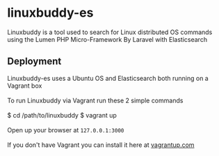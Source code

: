 # linuxbuddy-es
Linuxbuddy is a tool used to search for Linux distributed OS commands using the Lumen PHP Micro-Framework By Laravel with Elasticsearch
## Deployment
Linuxbuddy-es uses a Ubuntu OS and Elasticsearch both running on a Vagrant box
<br />
<br />
To run Linuxbuddy via Vagrant run these 2 simple commands
<br />
<br />
  $ cd /path/to/linuxbuddy
  $ vagrant up
<br />
<br />
Open up your browser at <code>127.0.0.1:3000</code>
<br />
<br />
If you don't have Vagrant you can install it here at <a href="http://www.vagrantup.com">vagrantup.com</a>
